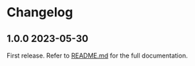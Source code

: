 # Changelog

## 1.0.0 2023-05-30

First release. Refer to [README.md](README.md) for the full documentation.
